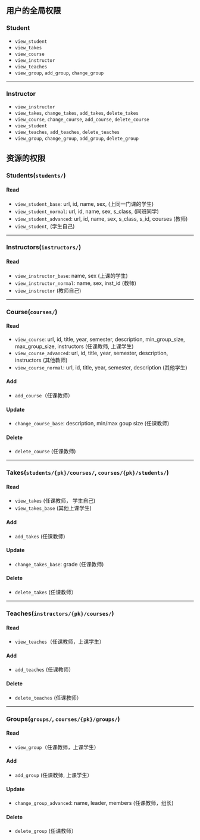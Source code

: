 ## 用户的全局权限

### Student

- `view_student`
- `view_takes`
- `view_course`
- `view_instructor`
- `view_teaches`
- `view_group`, `add_group`, `change_group`

---
### Instructor

- `view_instructor`
- `view_takes`, `change_takes`, `add_takes`, `delete_takes`
- `view_course`, `change_course`, `add_course`, `delete_course`
- `view_student`
- `view_teaches`, `add_teaches`, `delete_teaches`
- `view_group`, `change_group`, `add_group`, `delete_group`

## 资源的权限

### Students(`students/`)

#### Read

- `view_student_base`: url, id, name, sex, (上同一门课的学生)
- `view_student_normal`: url, id, name, sex, s_class,  (同班同学)
- `view_student_advanced`: url, id, name, sex, s_class, s_id, courses (教师)
- `view_student`, (学生自己)

---
### Instructors(`instructors/`)

#### Read
- `view_instructor_base`: name, sex (上课的学生)
- `view_instructor_normal`: name, sex, inst_id (教师)
- `view_instructor` (教师自己)

---
### Course(`courses/`)
#### Read
- `view_course`: url, id, title, year, semester, description, min_group_size, max_group_size, instructors (任课教师, 上课学生)
- `view_course_advanced`: url, id, title, year, semester, description, instructors (其他教师)
- `view_course_normal`: url, id, title, year, semester, description (其他学生)

#### Add
- `add_course`（任课教师）

#### Update
- `change_course_base`: description, min/max goup size (任课教师)
		
#### Delete
- `delete_course` (任课教师)

---
### Takes(`students/{pk}/courses/`, `courses/{pk}/students/`)

#### Read
- `view_takes` (任课教师， 学生自己)
- `view_takes_base` (其他上课学生)

#### Add
- `add_takes` (任课教师)

#### Update
- `change_takes_base`: grade (任课教师)

#### Delete
- `delete_takes` (任课教师）

---
### Teaches(`instructors/{pk}/courses/`)
#### Read
- `view_teaches`（任课教师，上课学生）
		
#### Add
- `add_teaches` (任课教师）

#### Delete
- `delete_teaches` (任课教师）

---
### Groups(`groups/`, `courses/{pk}/groups/`)
#### Read
- `view_group`（任课教师，上课学生）

#### Add
- `add_group` (任课教师, 上课学生）

#### Update
- `change_group_advanced`: name, leader, members (任课教师，组长)

#### Delete
- `delete_group` (任课教师）
